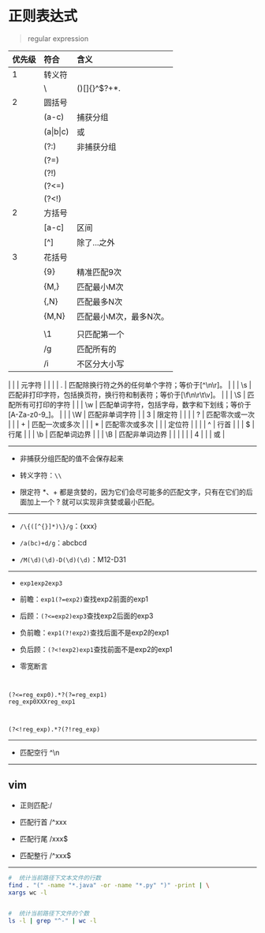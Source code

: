 # 正则表达式
> regular expression

| 优先级 | 符合 | 含义 |
| :- | :- | :- |
| 1 | 转义符 |  |
|  | \ | ()[]{}^$?+*.| |
| 2 | 圆括号 |  |
|  | (a-c) | 捕获分组 |
|  | (a\|b\|c) | 或 |
|  | (?:) | 非捕获分组 |
|  | (?=) |  |
|  | (?!) |  |
|  | (?<=) |  |
|  | (?<!) |  |
| 2 | 方括号 |  |
|  | [a-c] | 区间 |
|  | [^] |  除了...之外 |
| 3 | 花括号 |  |
|  | {9} | 精准匹配9次 |
|  | {M,} | 匹配最小M次 |
|  | {,N} | 匹配最多N次 |
|  | {M,N} | 匹配最小M次，最多N次。 |
|  |  |  |
|  | \1 | 只匹配第一个 |
|  | /g | 匹配所有的 |
|  | /i | 不区分大小写 |
|
|  | 元字符 |  |
|  | . |  匹配除换行符之外的任何单个字符；等价于[^\n\r]。 |
|  | \s | 匹配非打印字符，包括换页符，换行符和制表符；等价于[\f\n\r\t\v]。 |
|  | \S | 匹配所有可打印的字符 |
|  | \w | 匹配单词字符，包括字母，数字和下划线；等价于[A-Za-z0-9_]。 |
|  | \W | 匹配非单词字符 |
| 3 | 限定符 |  |
|  | ? | 匹配零次或一次 |
|  | + | 匹配一次或多次 |
|  | * | 匹配零次或多次 |
|  | 定位符 |  |
|  | ^ | 行首 |
|  | $ | 行尾 |
|  | \b | 匹配单词边界 |
|  | \B | 匹配非单词边界 |
|  |  |  |
| 4 | | | 或 |

---


- 非捕获分组匹配的值不会保存起来




- 转义字符：`\\`





- 限定符 *、+ 都是贪婪的，因为它们会尽可能多的匹配文字，只有在它们的后面加上一个 ? 就可以实现非贪婪或最小匹配。


---

- `/\{([^{}]*)\}/g`：{xxx}

- `/a(bc)+d/g`：abcbcd
- `/M(\d)(\d)-D(\d)(\d)`：M12-D31
---

- `exp1exp2exp3`
- 前瞻：`exp1(?=exp2)`查找exp2前面的exp1
- 后顾：`(?<=exp2)exp3`查找exp2后面的exp3
- 负前瞻：`exp1(?!exp2)`查找后面不是exp2的exp1
- 负后顾：`(?<!exp2)exp1`查找前面不是exp2的exp1


- 零宽断言
```regexp


(?<=reg_exp0).*?(?=reg_exp1)
reg_exp0XXXreg_exp1



(?<!reg_exp).*?(?!reg_exp)

```
---

- 匹配空行
^\n

---

## vim
- 正则匹配:/

- 匹配行首
/^xxx
- 匹配行尾
/xxx$

- 匹配整行
/^xxx$

---


```sh
#  统计当前路径下文本文件的行数
find . "(" -name "*.java" -or -name "*.py" ")" -print | \
xargs wc -l


#  统计当前路径下文件的个数
ls -l | grep "^-" | wc -l
```